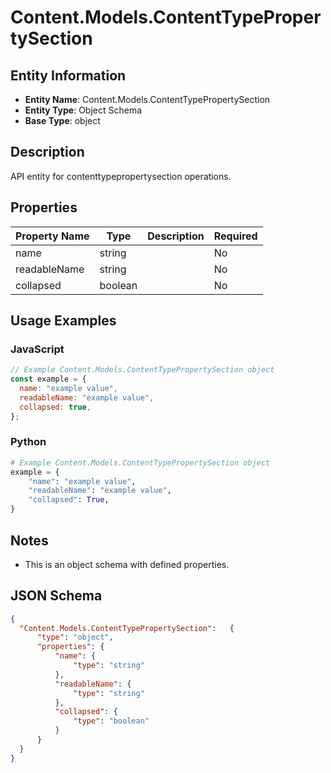 # Content.Models.ContentTypePropertySection

## Entity Information
- **Entity Name**: Content.Models.ContentTypePropertySection
- **Entity Type**: Object Schema
- **Base Type**: object

## Description
API entity for contenttypepropertysection operations.

## Properties

| Property Name | Type | Description | Required |
|---------------|------|-------------|----------|
| name | string |  | No |
| readableName | string |  | No |
| collapsed | boolean |  | No |

## Usage Examples

### JavaScript
```javascript
// Example Content.Models.ContentTypePropertySection object
const example = {
  name: "example value",
  readableName: "example value",
  collapsed: true,
};
```

### Python
```python
# Example Content.Models.ContentTypePropertySection object
example = {
    "name": "example value",
    "readableName": "example value",
    "collapsed": True,
}
```

## Notes
- This is an object schema with defined properties.

## JSON Schema
```json
{
  "Content.Models.ContentTypePropertySection":   {
      "type": "object",
      "properties": {
          "name": {
              "type": "string"
          },
          "readableName": {
              "type": "string"
          },
          "collapsed": {
              "type": "boolean"
          }
      }
  }
}
```
